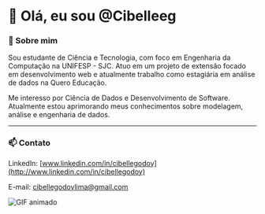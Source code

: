# 👋 Olá, eu sou @Cibelleeg

### 🚀 Sobre mim

Sou estudante de Ciência e Tecnologia, com foco em Engenharia da Computação na UNIFESP - SJC. Atuo em um projeto de extensão focado em desenvolvimento web e atualmente trabalho como estagiária em análise de dados na Quero Educação.

Me interesso por Ciência de Dados e Desenvolvimento de Software. Atualmente estou aprimorando meus conhecimentos sobre modelagem, análise e engenharia de dados.

---

### 📫 Contato

LinkedIn: [www.linkedin.com/in/cibellegodoy](http://www.linkedin.com/in/cibellegodoy)

E-mail: [cibellegodoylima@gmail.com](mailto:cibellegodoylima@gmail.com)

![GIF animado](https://user-images.githubusercontent.com/74038190/212284136-03988914-d899-44b4-b1d9-4eeccf656e44.gif)


<!---
Cibelleeg/Cibelleeg is a ✨ special ✨ repository because its `README.md` (this file) appears on your GitHub profile.
You can click the Preview link to take a look at your changes.
--->
